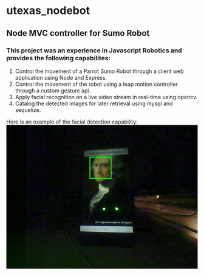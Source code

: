 # utexas_nodebot
## Node MVC controller for Sumo Robot

### This project was an experience in Javascript Robotics and provides the following capabilites:
1. Control the movement of a Parrot Sumo Robot through a client web application using Node and Express.
2. Control the movement of the robot using a leap motion controller through a custom gesture api.
3. Apply facial recognition on a live video stream in real-time using opencv.
4. Catalog the detected images for later retrieval using mysql and sequelize.

Here is an example of the facial detection capability:
![Face Detection Example](/app/public/assets/images/detection_230ea570-b44e-11e6-b2cf-6fdfcd1160cc.jpg)
